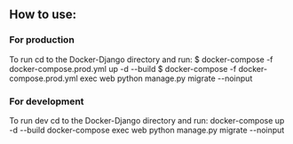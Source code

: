 ## How to use:
### For production
To run cd to the Docker-Django directory and run:
$ docker-compose -f docker-compose.prod.yml up -d --build
$ docker-compose -f docker-compose.prod.yml exec web python manage.py migrate --noinput


### For development
To run dev cd to the Docker-Django directory and run:
docker-compose up -d --build
docker-compose exec web python manage.py migrate --noinput


